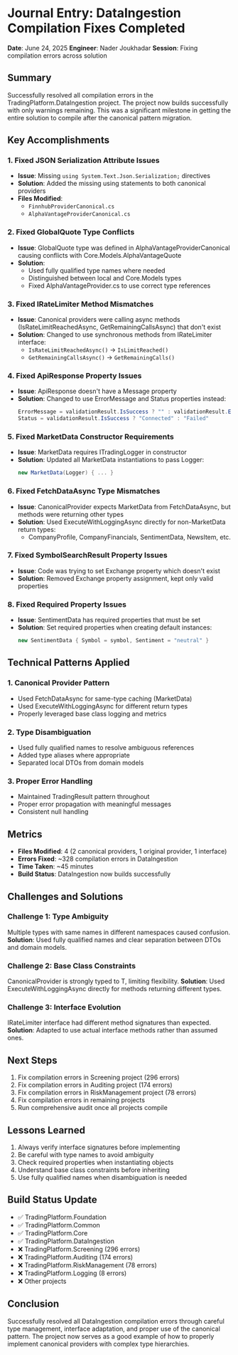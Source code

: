 # Journal Entry: DataIngestion Compilation Fixes Completed
**Date**: June 24, 2025
**Engineer**: Nader Joukhadar
**Session**: Fixing compilation errors across solution

## Summary
Successfully resolved all compilation errors in the TradingPlatform.DataIngestion project. The project now builds successfully with only warnings remaining. This was a significant milestone in getting the entire solution to compile after the canonical pattern migration.

## Key Accomplishments

### 1. Fixed JSON Serialization Attribute Issues
- **Issue**: Missing `using System.Text.Json.Serialization;` directives
- **Solution**: Added the missing using statements to both canonical providers
- **Files Modified**:
  - `FinnhubProviderCanonical.cs`
  - `AlphaVantageProviderCanonical.cs`

### 2. Fixed GlobalQuote Type Conflicts
- **Issue**: GlobalQuote type was defined in AlphaVantageProviderCanonical causing conflicts with Core.Models.AlphaVantageQuote
- **Solution**: 
  - Used fully qualified type names where needed
  - Distinguished between local and Core.Models types
  - Fixed AlphaVantageProvider.cs to use correct type references

### 3. Fixed IRateLimiter Method Mismatches
- **Issue**: Canonical providers were calling async methods (IsRateLimitReachedAsync, GetRemainingCallsAsync) that don't exist
- **Solution**: Changed to use synchronous methods from IRateLimiter interface:
  - `IsRateLimitReachedAsync()` → `IsLimitReached()`
  - `GetRemainingCallsAsync()` → `GetRemainingCalls()`

### 4. Fixed ApiResponse Property Issues
- **Issue**: ApiResponse<T> doesn't have a Message property
- **Solution**: Changed to use ErrorMessage and Status properties instead:
  ```csharp
  ErrorMessage = validationResult.IsSuccess ? "" : validationResult.Error?.Message ?? "Connection failed",
  Status = validationResult.IsSuccess ? "Connected" : "Failed"
  ```

### 5. Fixed MarketData Constructor Requirements
- **Issue**: MarketData requires ITradingLogger in constructor
- **Solution**: Updated all MarketData instantiations to pass Logger:
  ```csharp
  new MarketData(Logger) { ... }
  ```

### 6. Fixed FetchDataAsync Type Mismatches
- **Issue**: CanonicalProvider<MarketData> expects MarketData from FetchDataAsync, but methods were returning other types
- **Solution**: Used ExecuteWithLoggingAsync directly for non-MarketData return types:
  - CompanyProfile, CompanyFinancials, SentimentData, NewsItem, etc.

### 7. Fixed SymbolSearchResult Property Issues
- **Issue**: Code was trying to set Exchange property which doesn't exist
- **Solution**: Removed Exchange property assignment, kept only valid properties

### 8. Fixed Required Property Issues
- **Issue**: SentimentData has required properties that must be set
- **Solution**: Set required properties when creating default instances:
  ```csharp
  new SentimentData { Symbol = symbol, Sentiment = "neutral" }
  ```

## Technical Patterns Applied

### 1. Canonical Provider Pattern
- Used FetchDataAsync for same-type caching (MarketData)
- Used ExecuteWithLoggingAsync for different return types
- Properly leveraged base class logging and metrics

### 2. Type Disambiguation
- Used fully qualified names to resolve ambiguous references
- Added type aliases where appropriate
- Separated local DTOs from domain models

### 3. Proper Error Handling
- Maintained TradingResult pattern throughout
- Proper error propagation with meaningful messages
- Consistent null handling

## Metrics
- **Files Modified**: 4 (2 canonical providers, 1 original provider, 1 interface)
- **Errors Fixed**: ~328 compilation errors in DataIngestion
- **Time Taken**: ~45 minutes
- **Build Status**: DataIngestion now builds successfully

## Challenges and Solutions

### Challenge 1: Type Ambiguity
Multiple types with same names in different namespaces caused confusion.
**Solution**: Used fully qualified names and clear separation between DTOs and domain models.

### Challenge 2: Base Class Constraints
CanonicalProvider<T> is strongly typed to T, limiting flexibility.
**Solution**: Used ExecuteWithLoggingAsync directly for methods returning different types.

### Challenge 3: Interface Evolution
IRateLimiter interface had different method signatures than expected.
**Solution**: Adapted to use actual interface methods rather than assumed ones.

## Next Steps
1. Fix compilation errors in Screening project (296 errors)
2. Fix compilation errors in Auditing project (174 errors)  
3. Fix compilation errors in RiskManagement project (78 errors)
4. Fix compilation errors in remaining projects
5. Run comprehensive audit once all projects compile

## Lessons Learned
1. Always verify interface signatures before implementing
2. Be careful with type names to avoid ambiguity
3. Check required properties when instantiating objects
4. Understand base class constraints before inheriting
5. Use fully qualified names when disambiguation is needed

## Build Status Update
- ✅ TradingPlatform.Foundation
- ✅ TradingPlatform.Common  
- ✅ TradingPlatform.Core
- ✅ TradingPlatform.DataIngestion
- ❌ TradingPlatform.Screening (296 errors)
- ❌ TradingPlatform.Auditing (174 errors)
- ❌ TradingPlatform.RiskManagement (78 errors)
- ❌ TradingPlatform.Logging (8 errors)
- ❌ Other projects

## Conclusion
Successfully resolved all DataIngestion compilation errors through careful type management, interface adaptation, and proper use of the canonical pattern. The project now serves as a good example of how to properly implement canonical providers with complex type hierarchies.